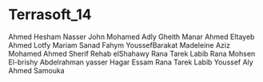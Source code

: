 Terrasoft_14
===========
Ahmed Hesham Nasser
John
Mohamed Adly Gheith
Manar Ahmed Eltayeb Ahmed Lotfy
Mariam Sanad Fahym
YoussefBarakat
Madeleine Aziz
Mohamed Ahmed Sherif
Rehab elShahawy
Rana Tarek Labib
Rana Mohsen El-brishy
Abdelrahman yasser
Hagar Essam
Rana Tarek Labib
Youssef Aly
Ahmed Samouka


